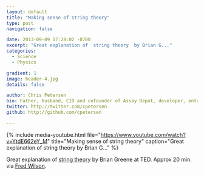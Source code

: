 ```yaml
---
layout: default
title: "Making sense of string theory"
type: post
navigation: false

date: 2013-09-09 17:28:02 -0700
excerpt: "Great explanation of  string theory  by Brian G..."
categories:
  - Science
  - Physics

gradient: 1
image: header-4.jpg
details: false

author: Chris Petersen
bio: Father, husband, CIO and cofounder of Assay Depot, developer, entrepreneur and technologist.
twitter: http://twitter.com/cpetersen
github: http://github.com/cpetersen

---
```


{% include media-youtube.html file="https://www.youtube.com/watch?v=YtdE662eY_M" title="Making sense of string theory" caption="Great explanation of  string theory  by Brian G..." %}

Great explanation of  [string theory](http://en.wikipedia.org/wiki/String_theory)  by Brian Greene at TED. Approx 20 min. via  [Fred Wilson](http://www.avc.com/a_vc/2013/09/video-of-the-week-string-theory.html).

